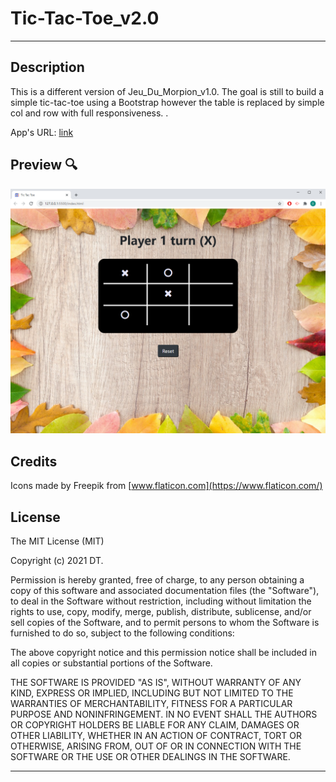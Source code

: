 # Tic-Tac-Toe_v2.0

---

## Description 

This is a different version of Jeu_Du_Morpion_v1.0. The goal is still to build a simple tic-tac-toe using a Bootstrap however the table is replaced by simple col and row with full responsiveness.
.  

App's URL: [link]

## Preview :mag:

![Jeu_Du_Morpion](./assets/images/Preview.png)  


## Credits
 
Icons made by Freepik from [www.flaticon.com](https://www.flaticon.com/)


## License
The MIT License (MIT)

Copyright (c) 2021 DT.

Permission is hereby granted, free of charge, to any person obtaining a copy of this software and associated documentation files (the "Software"), to deal in the Software without restriction, including without limitation the rights to use, copy, modify, merge, publish, distribute, sublicense, and/or sell copies of the Software, and to permit persons to whom the Software is furnished to do so, subject to the following conditions:  

The above copyright notice and this permission notice shall be included in all copies or substantial portions of the Software.  

THE SOFTWARE IS PROVIDED "AS IS", WITHOUT WARRANTY OF ANY KIND, EXPRESS OR IMPLIED, INCLUDING BUT NOT LIMITED TO THE WARRANTIES OF MERCHANTABILITY, FITNESS FOR A PARTICULAR PURPOSE AND NONINFRINGEMENT. IN NO EVENT SHALL THE AUTHORS OR COPYRIGHT HOLDERS BE LIABLE FOR ANY CLAIM, DAMAGES OR OTHER LIABILITY, WHETHER IN AN ACTION OF CONTRACT, TORT OR OTHERWISE, ARISING FROM, OUT OF OR IN
CONNECTION WITH THE SOFTWARE OR THE USE OR OTHER DEALINGS IN THE SOFTWARE.  

---
[link]: https://delph-sunny.github.io/Tic-Tac-Toe_v2.0/